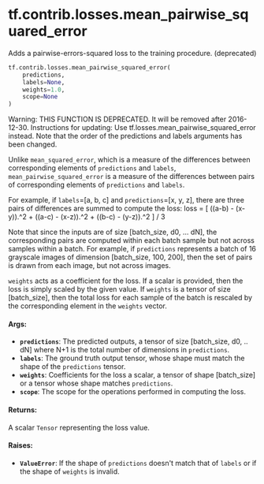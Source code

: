 <div itemscope itemtype="http://developers.google.com/ReferenceObject">
<meta itemprop="name" content="tf.contrib.losses.mean_pairwise_squared_error" />
<meta itemprop="path" content="Stable" />
</div>

# tf.contrib.losses.mean_pairwise_squared_error

Adds a pairwise-errors-squared loss to the training procedure. (deprecated)

``` python
tf.contrib.losses.mean_pairwise_squared_error(
    predictions,
    labels=None,
    weights=1.0,
    scope=None
)
```

<!-- Placeholder for "Used in" -->

Warning: THIS FUNCTION IS DEPRECATED. It will be removed after 2016-12-30.
Instructions for updating:
Use tf.losses.mean_pairwise_squared_error instead. Note that the order of the predictions and labels arguments has been changed.

Unlike `mean_squared_error`, which is a measure of the differences between
corresponding elements of `predictions` and `labels`,
`mean_pairwise_squared_error` is a measure of the differences between pairs of
corresponding elements of `predictions` and `labels`.

For example, if `labels`=[a, b, c] and `predictions`=[x, y, z], there are
three pairs of differences are summed to compute the loss:
  loss = [ ((a-b) - (x-y)).^2 + ((a-c) - (x-z)).^2 + ((b-c) - (y-z)).^2 ] / 3

Note that since the inputs are of size [batch_size, d0, ... dN], the
corresponding pairs are computed within each batch sample but not across
samples within a batch. For example, if `predictions` represents a batch of
16 grayscale images of dimension [batch_size, 100, 200], then the set of pairs
is drawn from each image, but not across images.

`weights` acts as a coefficient for the loss. If a scalar is provided, then
the loss is simply scaled by the given value. If `weights` is a tensor of size
[batch_size], then the total loss for each sample of the batch is rescaled
by the corresponding element in the `weights` vector.

#### Args:


* <b>`predictions`</b>: The predicted outputs, a tensor of size [batch_size, d0, .. dN]
  where N+1 is the total number of dimensions in `predictions`.
* <b>`labels`</b>: The ground truth output tensor, whose shape must match the shape of
  the `predictions` tensor.
* <b>`weights`</b>: Coefficients for the loss a scalar, a tensor of shape [batch_size]
  or a tensor whose shape matches `predictions`.
* <b>`scope`</b>: The scope for the operations performed in computing the loss.


#### Returns:

A scalar `Tensor` representing the loss value.



#### Raises:


* <b>`ValueError`</b>: If the shape of `predictions` doesn't match that of `labels` or
  if the shape of `weights` is invalid.